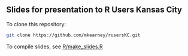 
## Slides for presentation to R Users Kansas City

To clone this repository:

``` bash
git clone https://github.com/mkearney/rusersKC.git
```

To compile slides, see [R/make_slides.R](R/make_slides.R)
